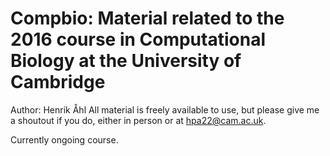 # Compbio: Material related to the 2016 course in Computational Biology at the University of Cambridge
Author: Henrik Åhl
All material is freely available to use, but please give me a shoutout if you
do, either in person or at hpa22@cam.ac.uk.

Currently ongoing course. 
